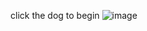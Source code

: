 click the dog to begin
![image](https://github.com/user-attachments/assets/e312a3ff-4f03-4b94-a343-46540b0ec6a9)
